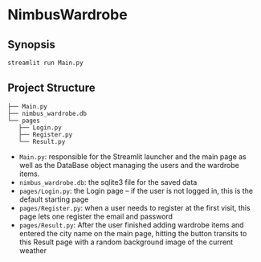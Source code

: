 # NimbusWardrobe

## Synopsis

```bash
streamlit run Main.py
```

## Project Structure

```
├── Main.py
├── nimbus_wardrobe.db
└── pages
   ├── Login.py
   ├── Register.py
   └── Result.py
```

- `Main.py`: responsible for the Streamlit launcher and the main page as well as the DataBase object managing the users and the wardrobe items.
- `nimbus_wardrobe.db`: the sqlite3 file for the saved data
- `pages/Login.py`: the Login page – if the user is not logged in, this is the default starting page
- `pages/Register.py`: when a user needs to register at the first visit, this page lets one register the email and password
- `pages/Result.py`: After the user finished adding wardrobe items and entered the city name on the main page, hitting the button transits to this Result page with a random background image of the current weather
